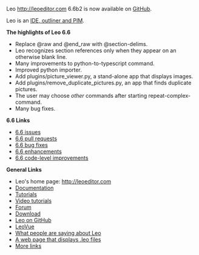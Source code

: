 Leo http://leoeditor.com 6.6b2 is now available on [GitHub](https://github.com/leo-editor/leo-editor).

Leo is an [IDE, outliner and PIM](http://leoeditor.com/preface.html).

**The highlights of Leo 6.6**

- Replace @raw and @end_raw with @section-delims.
- Leo recognizes section references only when they appear on an otherwise blank line.
- Many improvements to python-to-typescript command.
- Improved python importer.
- Add plugins/picture_viewer.py, a stand-alone app that displays images.
- Add plugins/remove_duplicate_pictures.py, an app that finds duplicate pictures.
- The user may choose *other* commands after starting repeat-complex-command.
- Many bug fixes.

**6.6 Links**

- [6.6 issues](https://github.com/leo-editor/leo-editor/issues?q=is%3Aissue+milestone%3A6.6)
- [6.6 pull requests](https://github.com/leo-editor/leo-editor/pulls?q=is%3Apr+milestone%3A6.6)
- [6.6 bug fixes](https://github.com/leo-editor/leo-editor/issues?q=label%3Abug+milestone%3A6.6+)
- [6.6 enhancements](https://github.com/leo-editor/leo-editor/issues?q=is%3Aissue+milestone%3A6.6+label%3Aenhancement+)
- [6.6 code-level improvements](https://github.com/leo-editor/leo-editor/issues?q=milestone%3A6.6+label%3Acode+)

**General Links**

- Leo's home page: http://leoeditor.com
- [Documentation](http://leoeditor.com/leo_toc.html)
- [Tutorials](http://leoeditor.com/tutorial.html)
- [Video tutorials](http://leoeditor.com/screencasts.html)
- [Forum](http://groups.google.com/group/leo-editor)
- [Download](http://sourceforge.net/projects/leo/files/)
- [Leo on GitHub](https://github.com/leo-editor/leo-editor)
- [LeoVue](https://github.com/kaleguy/leovue#leo-vue)
- [What people are saying about Leo](http://leoeditor.com/testimonials.html)
- [A web page that displays .leo files](http://leoeditor.com/load-leo.html)
- [More links](http://leoeditor.com/leoLinks.html)

